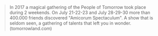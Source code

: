 >In 2017 a magical gathering of the People of Tomorrow took place during 2 weekends. On July 21-22-23 and July 28-29-30 more than 400.000 friends discovered "Amicorum Spectaculum". A show that is seldom seen, a gathering of talents that left you in wonder.
(tomorrowland.com)
